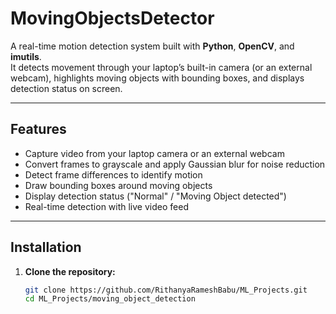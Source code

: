 # MovingObjectsDetector

A real-time motion detection system built with **Python**, **OpenCV**, and **imutils**.  
It detects movement through your laptop’s built-in camera (or an external webcam), highlights moving objects with bounding boxes, and displays detection status on screen.

---

## Features
- Capture video from your laptop camera or an external webcam
- Convert frames to grayscale and apply Gaussian blur for noise reduction
- Detect frame differences to identify motion
- Draw bounding boxes around moving objects
- Display detection status ("Normal" / "Moving Object detected")
- Real-time detection with live video feed

---

## Installation

1. **Clone the repository:**
   ```bash
   git clone https://github.com/RithanyaRameshBabu/ML_Projects.git
   cd ML_Projects/moving_object_detection
